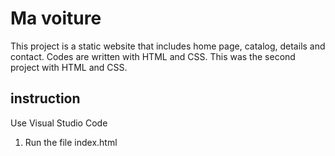 # Ma voiture
This project is a static website that includes home page, catalog, details and contact. Codes are written with HTML and CSS. This was the second project with HTML and CSS.

## instruction
Use Visual Studio Code
1. Run the file index.html
